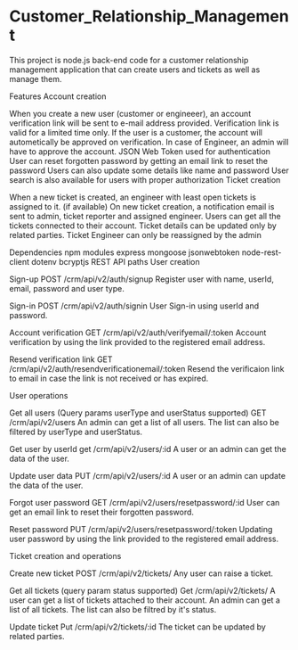 # Customer_Relationship_Management

This project is node.js back-end code for a customer relationship management application that can create users and tickets as well as manage them.


Features
Account creation

When you create a new user (customer or engineeer), an account verification link will be sent to e-mail address provided.
Verification link is valid for a limited time only.
If the user is a customer, the account will autometically be approved on verification.
In case of Engineer, an admin will have to approve the account.
JSON Web Token used for authentication
User can reset forgotten password by getting an email link to reset the password
Users can also update some details like name and password
User search is also available for users with proper authorization
Ticket creation

When a new ticket is created, an engineer with least open tickets is assigned to it. (if available)
On new ticket creation, a notification email is sent to admin, ticket reporter and assigned engineer.
Users can get all the tickets connected to their account.
Ticket details can be updated only by related parties.
Ticket Engineer can only be reassigned by the admin

Dependencies
npm modules
express
mongoose
jsonwebtoken
node-rest-client
dotenv
bcryptjs
REST API paths
User creation

Sign-up
POST /crm/api/v2/auth/signup
Register user with name, userId, email, password and user type.


Sign-in
POST /crm/api/v2/auth/signin
User Sign-in using userId and password.


Account verification
GET /crm/api/v2/auth/verifyemail/:token
Account verification by using the link provided to the registered email address.


Resend verification link
GET /crm/api/v2/auth/resendverificationemail/:token
Resend the verificaion link to email in case the link is not received or has expired.


User operations

Get all users (Query params userType and userStatus supported)
GET /crm/api/v2/users
An admin can get a list of all users. The list can also be filtered by userType and userStatus.


Get user by userId
get /crm/api/v2/users/:id
A user or an admin can get the data of the user.


Update user data
PUT /crm/api/v2/users/:id
A user or an admin can update the data of the user.


Forgot user password
GET /crm/api/v2/users/resetpassword/:id
User can get an email link to reset their forgotten password.


Reset password
PUT /crm/api/v2/users/resetpassword/:token
Updating user password by using the link provided to the registered email address.


Ticket creation and operations

Create new ticket
POST /crm/api/v2/tickets/
Any user can raise a ticket.


Get all tickets (query param status supported)
Get /crm/api/v2/tickets/
A user can get a list of tickets attached to their account. An admin can get a list of all tickets. The list can also be filtred by it's status.


Update ticket
Put /crm/api/v2/tickets/:id
The ticket can be updated by related parties.
